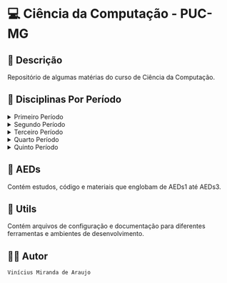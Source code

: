 # 💻 Ciência da Computação - PUC-MG 

## 📝 Descrição

Repositório de algumas matérias do curso de Ciência da Computação.

## 🧩 Disciplinas Por Período

<details>
    <summary>Primeiro Período</summary>

| Disciplina                                                     | Ano/Semestre | Professor         |
| -------------------------------------------------------------- | ------------ | ----------------- |
| [Algoritmos e Estrutura de Dados 1 (AED1)](/1_Periodo/AEDs_I/) | 2023/2       | Theldo Franqueira |
| [Cálculo 1 (C1)](/1_Periodo/C1/)                               | 2023/2       | Carina Pinheiro   |
| [Introdução a Computação (IC)](/1_Periodo/IC/)                 | 2023/1       | Fátima de Lima    |
| [Desenvolvimento de Interfaces Web (DIW)](/1_Periodo/DIW/)     | 2023/1       | Rommel Carneiro   |
</details>

<details>
    <summary>Segundo Período</summary>

| Disciplina                                                       | Ano/Semestre | Professor         |
| ---------------------------------------------------------------- | ------------ | ----------------- |
| [Algoritmos e Estrutura de Dados 2 (AED2)](/2_Periodo/AEDs_II/)  | 2024/1       | Max Machado       |
| [Arquitetura de Computadores 1 (AC1)](/2_Periodo/AC_I/)          | 2024/1       | Theldo Franqueira |
| [Engenharia de Software 1 (ES1)](/2_Periodo/ES1/)                | 2024/1       | Luciana           |
| [Trabalho Interdisciplinar 2: Back-End (TI2)](https://github.com/vinimiraa/TI-2.git) | 2024/1 | Max e Wallison |
</details>

<details>
    <summary>Terceiro Período</summary>

| Disciplina                                                       | Ano/Semestre | Professor        |
| ---------------------------------------------------------------- | ------------ | ---------------- |
| [Algoritmos e Estrutura de Dados 3 (AED3)](/3_Periodo/AEDs_III/) | 2024/2       | Marcos Kutova    |
| [Arquitetura de Computadores 2 (AC2)](/3_Periodo/AC_II/)         | 2024/2       | Romanelli Zuim   |
| [Banco de Dados (BD)](/3_Periodo/BD/)                            | 2024/2       | Wladimir Brandão |
| [Linguagens de Programação (LP)](/3_Periodo/LP/)                 | 2024/2       | Marco Rodrigo    |
| [Trabalho Interdisciplinar 3: Pesquisa Aplicada (TI3)](https://github.com/ICEI-PUC-Minas-CC-TI/plmg-cc-ti3-2024-2-g03-cfvm.git) | 2024/1 | Felipe Belém |
</details>

<details>
    <summary>Quarto Período</summary>

| Disciplina                                                   | Ano/Semestre | Professor         |
| ------------------------------------------------------------ | ------------ | ----------------- |
| [Teoria dos Grafos e Computabilidade (TGC)](/4_Periodo/TGC/) | 2025/1       | Silvio Jamil      |
| [Inteligência Artificial (IA)](/4_Periodo/IA/)               | 2025/1       | Critiane Nobre    |
| [Estatística e Probabilidade (EP)](/4_Periodo/EP/)           | 2025/1       | Mayara Stradioto  |
| [Laboratório de Dispositivos Móveis (LdDM)](https://github.com/vinimiraa/LDDM-ShowCoin.git) | 2025/1 | Ilo Rivero |
| [Trabalho Interdisciplinar 4: Jogos(TI4)](https://github.com/ICEI-PUC-Minas-CC-TI/plmg-cc-ti4-2025-1-g03-echoes-of-eldra.git) | 2024/1 | Vários |
</details>

<details>
    <summary>Quinto Período</summary>

| Disciplina                                                | Ano/Semestre | Professor    |
| --------------------------------------------------------- | ------------ | ------------ |
| [Projeto e Análise de Algoritmos (PAA)](/5_Periodo/PAA/)  | 2025/2       | Silvio Jamil |
| [Redes de Computadores](/5_Periodo/R1/)                   | 2025/2       | Max Machado  |
| [Sistemas Operacionais (SO)](/5_Periodo/SO/)              | 2025/2       | Mark Song    |
| [Engenharia de Software 2 (ES2)](https://github.com/giusfds/libshow.git) | 2025/2       | João Paulo Coelho |
</details>

## 📁 AEDs

Contém estudos, código e materiais que englobam de AEDs1 até AEDs3.

## 📁 Utils

Contém arquivos de configuração e documentação para diferentes ferramentas e ambientes de desenvolvimento.

## 👨‍💻 Autor

`Vinícius Miranda de Araujo`
